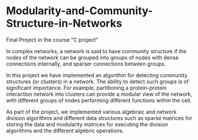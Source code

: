 # Modularity-and-Community-Structure-in-Networks

Final Project in the course "C project"

In complex networks, a network is said to have community structure if the nodes of the
network can be grouped into groups of nodes with dense connections internally, and sparser
connections between groups.

In this project we have implemented an algorithm for detecting community structures (or
clusters) in a network. The ability to detect such groups is of significant importance.
For example, partitioning a protein-protein interaction network into clusters can provide a
modular view of the network, with different groups of nodes performing different functions
within the cell.

As part of the project, we implemented various algebraic and network division algorithms
and different data structures such as sparse matrices for storing the data and modularity matrices
for executing the division algorithms and the different algebric operations. 

